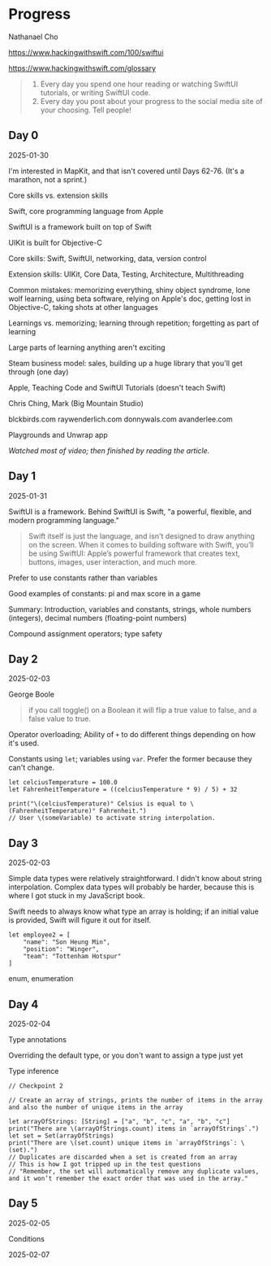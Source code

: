 # Progress

Nathanael Cho

https://www.hackingwithswift.com/100/swiftui

https://www.hackingwithswift.com/glossary

> 1. Every day you spend one hour reading or watching SwiftUI tutorials, or writing SwiftUI code.
> 2. Every day you post about your progress to the social media site of your choosing. Tell people!

## Day 0

2025-01-30

I'm interested in MapKit, and that isn't covered until Days 62-76. (It's a marathon, not a sprint.)

Core skills vs. extension skills

Swift, core programming language from Apple

SwiftUI is a framework built on top of Swift

UIKit is built for Objective-C

Core skills: Swift, SwiftUI, networking, data, version control

Extension skills: UIKit, Core Data, Testing, Architecture, Multithreading

Common mistakes: memorizing everything, shiny object syndrome, lone wolf learning, using beta software, relying on Apple's doc, getting lost in Objective-C, taking shots at other languages

Learnings vs. memorizing; learning through repetition; forgetting as part of learning

Large parts of learning anything aren't exciting

Steam business model: sales, building up a huge library that you'll get through (one day)

Apple, Teaching Code and SwiftUI Tutorials (doesn't teach Swift)

Chris Ching, Mark (Big Mountain Studio)

blckbirds.com
raywenderlich.com
donnywals.com
avanderlee.com

Playgrounds and Unwrap app

_Watched most of video; then finished by reading the article._

## Day 1

2025-01-31

SwiftUI is a framework. Behind SwiftUI is Swift, "a powerful, flexible, and modern programming language." 

> Swift itself is just the language, and isn't designed to draw anything on the screen. When it comes to building software with Swift, you’ll be using SwiftUI: Apple’s powerful framework that creates text, buttons, images, user interaction, and much more.

Prefer to use constants rather than variables

Good examples of constants: pi and max score in a game

Summary: Introduction, variables and constants, strings, whole numbers (integers), decimal numbers (floating-point numbers)

Compound assignment operators; type safety

## Day 2

2025-02-03

George Boole

>  if you call toggle() on a Boolean it will flip a true value to false, and a false value to true.

Operator overloading; Ability of `+` to do different things depending on how it's used. 

Constants using `let`; variables using `var`. Prefer the former because they can't change. 

```
let celciusTemperature = 100.0
let FahrenheitTemperature = ((celciusTemperature * 9) / 5) + 32

print("\(celciusTemperature)° Celsius is equal to \(FahrenheitTemperature)° Fahrenheit.")
// User \(someVariable) to activate string interpolation.
```

## Day 3

2025-02-03

Simple data types were relatively straightforward. I didn't know about string interpolation. Complex data types will probably be harder, because this is where I got stuck in my JavaScript book. 

Swift needs to always know what type an array is holding; if an initial value is provided, Swift will figure it out for itself.

```
let employee2 = [
    "name": "Son Heung Min",
    "position": "Winger", 
    "team": "Tottenham Hotspur"
]
```

enum, enumeration

## Day 4

2025-02-04

Type annotations

Overriding the default type, or you don't want to assign a type just yet

Type inference

```
// Checkpoint 2

// Create an array of strings, prints the number of items in the array and also the number of unique items in the array

let arrayOfStrings: [String] = ["a", "b", "c", "a", "b", "c"]
print("There are \(arrayOfStrings.count) items in `arrayOfStrings`.")
let set = Set(arrayOfStrings)
print("There are \(set.count) unique items in `arrayOfStrings`: \(set).")
// Duplicates are discarded when a set is created from an array
// This is how I got tripped up in the test questions
// "Remember, the set will automatically remove any duplicate values, and it won’t remember the exact order that was used in the array."
```

## Day 5

2025-02-05

Conditions

2025-02-07
